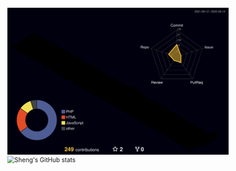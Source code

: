 ![](./profile-3d-contrib/profile-night-rainbow.svg)
![Sheng's GitHub stats](https://github-readme-stats.vercel.app/api?username=qindroid&count_private=true&show_icons=true&theme=radical&hide_border=true)

